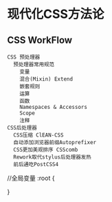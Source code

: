 # 现代化CSS方法论

## CSS WorkFlow
    CSS 预处理器
      预处理器常用规范
        变量
        混合(Mixin) Extend
        嵌套规则
        运算
        函数
        Namespaces & Accessors
        Scope
        注释
    CSS后处理器
      CSS压缩 ClEAN-CSS
      自动添加浏览器前缀Autoprefixer
      CSS更加美观排序 CSScomb
      Rework取代stylus后处理器发热
      前后通吃PostCSS4

  //全局变量
  :root {

  }